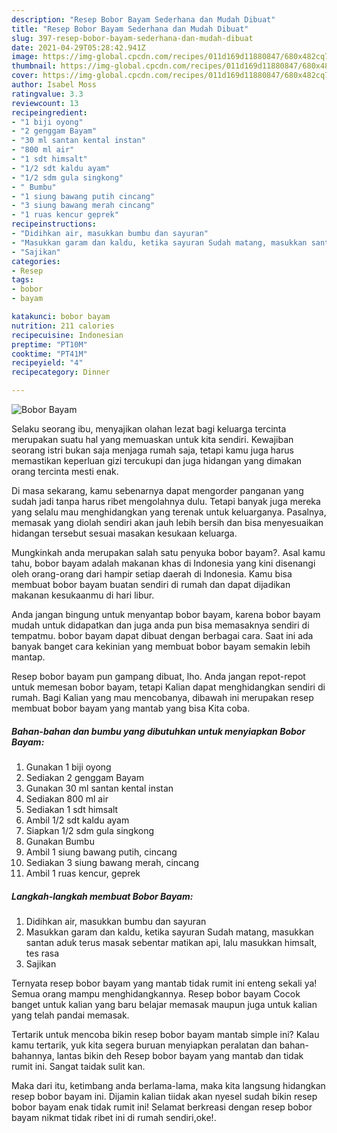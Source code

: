 ```yaml
---
description: "Resep Bobor Bayam Sederhana dan Mudah Dibuat"
title: "Resep Bobor Bayam Sederhana dan Mudah Dibuat"
slug: 397-resep-bobor-bayam-sederhana-dan-mudah-dibuat
date: 2021-04-29T05:28:42.941Z
image: https://img-global.cpcdn.com/recipes/011d169d11880847/680x482cq70/bobor-bayam-foto-resep-utama.jpg
thumbnail: https://img-global.cpcdn.com/recipes/011d169d11880847/680x482cq70/bobor-bayam-foto-resep-utama.jpg
cover: https://img-global.cpcdn.com/recipes/011d169d11880847/680x482cq70/bobor-bayam-foto-resep-utama.jpg
author: Isabel Moss
ratingvalue: 3.3
reviewcount: 13
recipeingredient:
- "1 biji oyong"
- "2 genggam Bayam"
- "30 ml santan kental instan"
- "800 ml air"
- "1 sdt himsalt"
- "1/2 sdt kaldu ayam"
- "1/2 sdm gula singkong"
- " Bumbu"
- "1 siung bawang putih cincang"
- "3 siung bawang merah cincang"
- "1 ruas kencur geprek"
recipeinstructions:
- "Didihkan air, masukkan bumbu dan sayuran"
- "Masukkan garam dan kaldu, ketika sayuran Sudah matang, masukkan santan aduk terus masak sebentar matikan api, lalu masukkan himsalt, tes rasa"
- "Sajikan"
categories:
- Resep
tags:
- bobor
- bayam

katakunci: bobor bayam 
nutrition: 211 calories
recipecuisine: Indonesian
preptime: "PT10M"
cooktime: "PT41M"
recipeyield: "4"
recipecategory: Dinner

---
```



![Bobor Bayam](https://img-global.cpcdn.com/recipes/011d169d11880847/680x482cq70/bobor-bayam-foto-resep-utama.jpg)

Selaku seorang ibu, menyajikan olahan lezat bagi keluarga tercinta merupakan suatu hal yang memuaskan untuk kita sendiri. Kewajiban seorang istri bukan saja menjaga rumah saja, tetapi kamu juga harus memastikan keperluan gizi tercukupi dan juga hidangan yang dimakan orang tercinta mesti enak.

Di masa  sekarang, kamu sebenarnya dapat mengorder panganan yang sudah jadi tanpa harus ribet mengolahnya dulu. Tetapi banyak juga mereka yang selalu mau menghidangkan yang terenak untuk keluarganya. Pasalnya, memasak yang diolah sendiri akan jauh lebih bersih dan bisa menyesuaikan hidangan tersebut sesuai masakan kesukaan keluarga. 



Mungkinkah anda merupakan salah satu penyuka bobor bayam?. Asal kamu tahu, bobor bayam adalah makanan khas di Indonesia yang kini disenangi oleh orang-orang dari hampir setiap daerah di Indonesia. Kamu bisa membuat bobor bayam buatan sendiri di rumah dan dapat dijadikan makanan kesukaanmu di hari libur.

Anda jangan bingung untuk menyantap bobor bayam, karena bobor bayam mudah untuk didapatkan dan juga anda pun bisa memasaknya sendiri di tempatmu. bobor bayam dapat dibuat dengan berbagai cara. Saat ini ada banyak banget cara kekinian yang membuat bobor bayam semakin lebih mantap.

Resep bobor bayam pun gampang dibuat, lho. Anda jangan repot-repot untuk memesan bobor bayam, tetapi Kalian dapat menghidangkan sendiri di rumah. Bagi Kalian yang mau mencobanya, dibawah ini merupakan resep membuat bobor bayam yang mantab yang bisa Kita coba.

<!--inarticleads1-->

##### Bahan-bahan dan bumbu yang dibutuhkan untuk menyiapkan Bobor Bayam:

1. Gunakan 1 biji oyong
1. Sediakan 2 genggam Bayam
1. Gunakan 30 ml santan kental instan
1. Sediakan 800 ml air
1. Sediakan 1 sdt himsalt
1. Ambil 1/2 sdt kaldu ayam
1. Siapkan 1/2 sdm gula singkong
1. Gunakan  Bumbu
1. Ambil 1 siung bawang putih, cincang
1. Sediakan 3 siung bawang merah, cincang
1. Ambil 1 ruas kencur, geprek




<!--inarticleads2-->

##### Langkah-langkah membuat Bobor Bayam:

1. Didihkan air, masukkan bumbu dan sayuran
1. Masukkan garam dan kaldu, ketika sayuran Sudah matang, masukkan santan aduk terus masak sebentar matikan api, lalu masukkan himsalt, tes rasa
1. Sajikan




Ternyata resep bobor bayam yang mantab tidak rumit ini enteng sekali ya! Semua orang mampu menghidangkannya. Resep bobor bayam Cocok banget untuk kalian yang baru belajar memasak maupun juga untuk kalian yang telah pandai memasak.

Tertarik untuk mencoba bikin resep bobor bayam mantab simple ini? Kalau kamu tertarik, yuk kita segera buruan menyiapkan peralatan dan bahan-bahannya, lantas bikin deh Resep bobor bayam yang mantab dan tidak rumit ini. Sangat taidak sulit kan. 

Maka dari itu, ketimbang anda berlama-lama, maka kita langsung hidangkan resep bobor bayam ini. Dijamin kalian tiidak akan nyesel sudah bikin resep bobor bayam enak tidak rumit ini! Selamat berkreasi dengan resep bobor bayam nikmat tidak ribet ini di rumah sendiri,oke!.


